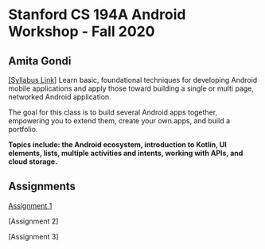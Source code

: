 # Stanford CS 194A Android Workshop - Fall 2020

## Amita Gondi

[[Syllabus Link]](https://piazza.com/class_profile/syllabus/kf419yi01sy6rt) Learn basic, foundational techniques for developing Android mobile applications and apply those toward building a single or multi page, networked Android application.

The goal for this class is to build several Android apps together, empowering you to extend them, create your own apps, and build a portfolio.

**Topics include: the Android ecosystem, introduction to Kotlin, UI elements, lists, multiple activities and intents, working with APIs, and cloud storage.**


## Assignments
[Assignment 1](https://github.com/agondi/CS194A/tree/master/HW1)

[Assignment 2]

[Assignment 3]



